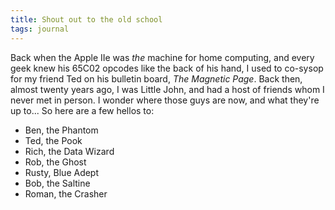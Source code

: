 ```yaml
---
title: Shout out to the old school
tags: journal
---
```


Back when the Apple IIe was *the* machine for home computing, and every
geek knew his 65C02 opcodes like the back of his hand, I used to
co-sysop for my friend Ted on his bulletin board, *The Magnetic Page*.
Back then, almost twenty years ago, I was Little John, and had a host of
friends whom I never met in person.  I wonder where those guys are now,
and what they're up to...  So here are a few hellos to:

* Ben, the Phantom
* Ted, the Pook
* Rich, the Data Wizard
* Rob, the Ghost
* Rusty, Blue Adept
* Bob, the Saltine
* Roman, the Crasher


